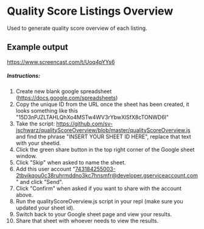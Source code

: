 # Quality Score Listings Overview
Used to generate quality score overview of each listing.

## Example output
https://www.screencast.com/t/Uoq4pYYs6

##### Instructions:
1. Create new blank google spreadsheet (https://docs.google.com/spreadsheets)
2. Copy the unique ID from the URL once the sheet has been created, it looks something like this "15D3nPJZLTAHLQhXo4MSTw4WV3rYbwXlSfX8cTONWD6I"
3. Take the script: https://github.com/sv-jschwarz/qualityScoreOverview/blob/master/qualityScoreOverview.js and find the phrase "INSERT YOUR SHEET ID HERE", replace that text with your sheetid.
4. Click the green share button in the top right corner of the Google sheet window.
5. Click "Skip" when asked to name the sheet.
5. Add this user account "743184255003-2tbvikqou0c38ruhrmddno3kc7hnsmfr@developer.gserviceaccount.com" and click "Send".
6. Click "Confirm" when asked if you want to share with the account above.
7. Run the qualityScoreOverview.js script in your repl (make sure you updated your sheet id).
8. Switch back to your Google sheet page and view your results.
9. Share that sheet with whoever needs to view the results.
